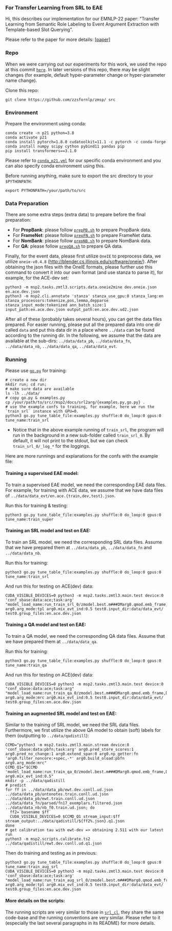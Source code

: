 ### For Transfer Learning from SRL to EAE

Hi, this describes our implementation for our EMNLP-22 paper: "Transfer Learning from Semantic Role Labeling to Event Argument Extraction with Template-based Slot Querying".

Please refer to the paper for more details: [[paper]](https://aclanthology.org/2022.emnlp-main.169/)

### Repo

When we were carrying out our experiments for this work, we used the repo at this commit [`here`](https://github.com/zzsfornlp/zmsp/commit/e5da0ee640614b3420fd92bd2c704d060506f84f). In later versions of this repo, there may be slight changes (for example, default hyper-parameter change or hyper-parameter name change).

Clone this repo:

	git clone https://github.com/zzsfornlp/zmsp/ src

### Environment

Prepare the environment using conda:

	conda create -n p21 python=3.8
	conda activate p21
	conda install pytorch=1.8.0 cudatoolkit=11.1 -c pytorch -c conda-forge
	conda install numpy scipy cython pybind11 pandas pip
	pip install transformers==3.1.0

Please refer to [`conda_p21.yml`](./conda_p21.yml) for our specific conda environment and you can also specify conda environment using this.

Before running anything, make sure to export the src directory to your `$PYTHONPATH`:

    export PYTHONPATH=/your/path/to/src

### Data Preparation

There are some extra steps (extra data) to prepare before the final preparation:
- For **PropBank**: please follow [`prepPB.sh`](./prepPB.sh) to prepare PropBank data.
- For **FrameNet**: please follow [`prepFN.sh`](./prepFN.sh) to prepare FrameNet data.
- For **NomBank**: please follow [`prepNB.sh`](./prepNB.sh) to prepare NomBank data.
- For **QA**: please follow [`prepQA.sh`](./prepQA.sh) to prepare QA data.

Finally, for the event data, please first utilize `OneIE` to preprocess data, we utilize `oneie-v0.4.8` (http://blender.cs.illinois.edu/software/oneie/). After obtaining the json files with the OneIE formats, please further use this command to convert it into our own format (and use stanza to parse it), for example, for the ACE-dev set:

    python3 -m msp2.tasks.zmtl3.scripts.data.oneie2mine dev.oneie.json en.ace.dev.json
    python3 -m msp2.cli.annotate 'stanza' stanza_use_gpu:0 stanza_lang:en stanza_processors:tokenize,pos,lemma,depparse stanza_input_mode:tokenized ann_batch_size:1 input_path:en.ace.dev.json output_path:en.ace.dev.ud2.json

After all of these (probably takes several hours), you can get the data files prepared. For easier running, please put all the prepared data into one dir called `data` and put this data dir in a place where `../data` can be found according to the running dir. In the following, we assume that the data are available at the sub-dirs: `../data/data_pb`, `../data/data_fn`, `../data/data_nb`, `../data/data_qa`, `../data/data_evt`.

### Running

Please use [`go.py`](./go.py) for training:

	# create a new dir
	mkdir run; cd run;
    # make sure data are available
    ls -lh ../data/
	# copy go.py & examples.py
	cp /your/path/to/src//msp2/docs/srl2arg/{examples.py,go.py} .
	# use the example confs to training, for example, here we run the `train_srl` instance with GPU=0.
	python3 go.py tune_table_file:examples.py shuffle:0 do_loop:0 gpus:0 tune_name:train_srl

* Notice that in the above example running of `train_srl`, the program will run in the background in a new sub-folder called `train_srl_0`. By default, it will not print to the stdout, but we can check `train_srl_0/_log_*` for the loggings.

Here are more runnings and explanations for the confs with the example file:

#### Training a supervised EAE model:

To train a supervised EAE model, we need the corresponding EAE data files. For example, for training with ACE data, we assume that we have data files of `../data/data_evt/en.ace.{train,dev,test}.json`.

Run this for training & testing:

    python3 go.py tune_table_file:examples.py shuffle:0 do_loop:0 gpus:0 tune_name:train_super

#### Training an SRL model and test on EAE:

To train an SRL model, we need the corresponding SRL data files. Assume that we have prepared them at `../data/data_pb`, `../data/data_fn` and `../data/data_nb`.

Run this for training:

    python3 go.py tune_table_file:examples.py shuffle:0 do_loop:0 gpus:0 tune_name:train_srl

And run this for testing on ACE(dev) data:

    CUDA_VISIBLE_DEVICES=0 python3 -m msp2.tasks.zmtl3.main.test device:0 'conf_sbase:data:ace;task:arg' "model_load_name:run_train_srl_0/zmodel.best.m###DMarg0.qmod.emb_frame,DMarg0.qmod.emb_role" arg0.arg_mode:tpl arg0.mix_evt_ind:0.5 test0.input_dir:data/data_evt/ test0.group_files:en.ace.dev.json

#### Training a QA model and test on EAE:

To train a QA model, we need the corresponding QA data files. Assume that we have prepared them at `../data/data_qa`.

Run this for training:
    
    python3 go.py tune_table_file:examples.py shuffle:0 do_loop:0 gpus:0 tune_name:train_qa

And run this for testing on ACE(dev) data:

    CUDA_VISIBLE_DEVICES=0 python3 -m msp2.tasks.zmtl3.main.test device:0 "conf_sbase:data:ace;task:arg" "model_load_name:run_train_qa_0/zmodel.best.m###DMarg0.qmod.emb_frame,DMarg0.qmod.emb_role" arg0.arg_mode:mrc arg0.mix_evt_ind:0.5 test0.input_dir:data/data_evt/ test0.group_files:en.ace.dev.json

#### Training an augmented SRL model and test on EAE:

Similar to the training of SRL model, we need the SRL data files. Furthermore, we first utilize the above QA model to obtain (soft) labels for them (outputting to `../data/qadistill`):

    CCMD="python3 -m msp2.tasks.zmtl3.main.stream device:0 'conf_sbase:data:pbfn;task:arg' arg0.pred_store_scores:1 arg0.pred_no_change:1 arg0.extend_span:0 arg0.np_getter:fn 'arg0.filter_noncore:+spec,-*' arg0.build_oload:pbfn arg0.arg_mode:mrc"
    CCMD_Q1="$CCMD 'model_load_name:run_train_qa_0/zmodel.best.m###DMarg0.qmod.emb_frame,DMarg0.qmod.emb_role' arg0.mix_evt_ind:0.5"
    mkdir -p ../data/qadistill
    # predict
    for ff in ../data/data_pb/ewt.dev.conll.ud.json ../data/data_pb/ontonotes.train.conll.ud.json ../data/data_pb/ewt.train.conll.ud.json ../data/data_fn/parsed/fn17_exemplars.filtered.json ../data/data_nb/nb_f0.train.ud.json; do
      ff2=`basename $ff`
      CUDA_VISIBLE_DEVICES=0 $CCMD_Q1 stream_input:$ff stream_output:../data/qadistill/${ff2%.json}.q1.json
    done
    # get calibration tau with ewt-dev => obtaining 2.511 with our latest run
    python3 -m msp2.scripts.calibrate.ts2 ../data/qadistill/ewt.dev.conll.ud.q1.json

Then do training and testing as in previous:

    python3 go.py tune_table_file:examples.py shuffle:0 do_loop:0 gpus:0 tune_name:train_aug_srl
    CUDA_VISIBLE_DEVICES=0 python3 -m msp2.tasks.zmtl3.main.test device:0 'conf_sbase:data:ace;task:arg' "model_load_name:run_train_aug_srl_0/zmodel.best.m###DMarg0.qmod.emb_frame,DMarg0.qmod.emb_role" arg0.arg_mode:tpl arg0.mix_evt_ind:0.5 test0.input_dir:data/data_evt/ test0.group_files:en.ace.dev.json

#### More details on the scripts:

The running scripts are very similar to those in [`srl_cl`](../srl_cl/readme.md), they share the same code-base and the running conventions are very similar. Please refer to it (especially the last several paragraphs in its README) for more details.
